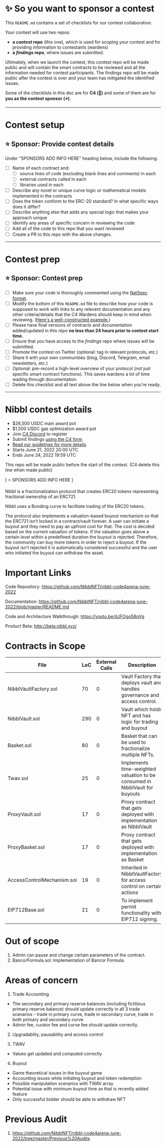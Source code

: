 # ✨ So you want to sponsor a contest

This `README.md` contains a set of checklists for our contest collaboration.

Your contest will use two repos: 
- **a _contest_ repo** (this one), which is used for scoping your contest and for providing information to contestants (wardens)
- **a _findings_ repo**, where issues are submitted. 

Ultimately, when we launch the contest, this contest repo will be made public and will contain the smart contracts to be reviewed and all the information needed for contest participants. The findings repo will be made public after the contest is over and your team has mitigated the identified issues.

Some of the checklists in this doc are for **C4 (🐺)** and some of them are for **you as the contest sponsor (⭐️)**.

---

# Contest setup

## ⭐️ Sponsor: Provide contest details

Under "SPONSORS ADD INFO HERE" heading below, include the following:

- [ ] Name of each contract and:
  - [ ] source lines of code (excluding blank lines and comments) in each
  - [ ] external contracts called in each
  - [ ] libraries used in each
- [ ] Describe any novel or unique curve logic or mathematical models implemented in the contracts
- [ ] Does the token conform to the ERC-20 standard? In what specific ways does it differ?
- [ ] Describe anything else that adds any special logic that makes your approach unique
- [ ] Identify any areas of specific concern in reviewing the code
- [ ] Add all of the code to this repo that you want reviewed
- [ ] Create a PR to this repo with the above changes.

---

# Contest prep

## ⭐️ Sponsor: Contest prep
- [ ] Make sure your code is thoroughly commented using the [NatSpec format](https://docs.soliditylang.org/en/v0.5.10/natspec-format.html#natspec-format).
- [ ] Modify the bottom of this `README.md` file to describe how your code is supposed to work with links to any relevent documentation and any other criteria/details that the C4 Wardens should keep in mind when reviewing. ([Here's a well-constructed example.](https://github.com/code-423n4/2021-06-gro/blob/main/README.md))
- [ ] Please have final versions of contracts and documentation added/updated in this repo **no less than 24 hours prior to contest start time.**
- [ ] Ensure that you have access to the _findings_ repo where issues will be submitted.
- [ ] Promote the contest on Twitter (optional: tag in relevant protocols, etc.)
- [ ] Share it with your own communities (blog, Discord, Telegram, email newsletters, etc.)
- [ ] Optional: pre-record a high-level overview of your protocol (not just specific smart contract functions). This saves wardens a lot of time wading through documentation.
- [ ] Delete this checklist and all text above the line below when you're ready.

---

# Nibbl contest details
- $28,500 USDC main award pot
- $1,500 USDC gas optimization award pot
- Join [C4 Discord](https://discord.gg/code4rena) to register
- Submit findings [using the C4 form](https://code4rena.com/contests/2022-06-nibbl-contest/submit)
- [Read our guidelines for more details](https://docs.code4rena.com/roles/wardens)
- Starts June 21, 2022 20:00 UTC
- Ends June 24, 2022 19:59 UTC

This repo will be made public before the start of the contest. (C4 delete this line when made public)

[ ⭐️ SPONSORS ADD INFO HERE ]

Nibbl is a fractionalization protocol that creates ERC20 tokens representing fractional ownership of an ERC721.

Nibbl uses a Bonding curve to facilitate trading of the ERC20 tokens.

The protocol also implements a valuation-based buyout mechanism so that the ERC721 isn’t locked in a contract/vault forever. A user can initiate a buyout and they need to pay an upfront cost for that. The cost is decided based on the current valuation of tokens. If the valuation goes above a certain level within a predefined duration the buyout is rejected. Therefore, the community can buy more tokens in order to reject a buyout. If the buyout isn’t rejected it is automatically considered successful and the user who initiated the buyout can withdraw the asset.

# Important Links

Code Repository: https://github.com/NibblNFT/nibbl-code4arena-june-2022

Documentation: https://github.com/NibblNFT/nibbl-code4arena-june-2022/blob/master/README.md

Code and Architecture Walkthrough: https://youtu.be/dJFOgo58qVg

Product Beta: http://beta.nibbl.xyz/
# Contracts in Scope
| File | LoC | External Calls | Description |
| --- | --- | --- | --- |
| NibblVaultFactory.sol | 70 | 0 | Vault Factory that deploys vault and handles governance and access control. |
| NibblVault.sol | 290 | 0 | Vault which holds NFT and has logic for trading and buyout |
| Basket.sol | 80 | 0 | Basket that can be used to fractionalize multiple NFTs. |
| Twav.sol | 25 | 0 | Implements time-weighted valuation to be consumed in NibblVault for buyouts |
| ProxyVault.sol | 17 | 0 | Proxy contract that gets deployed with implementation as NibblVault |
| ProxyBasket.sol | 17 | 0 | Proxy contract that gets deployed with implementation as Basket |
| AccessControlMechanism.sol | 19 | 0 | Inherited in NibblVaultFactory for access control on certain actions |
| EIP712Base.sol | 21 | 0 | To implement permit functionality with EIP712 signing. |


# Out of scope

1. Admin can pause and change certain parameters of the contract.
2. BancorFormula.sol: Implementation of Bancor Formula.

# Areas of concern
1. Trade Accounting
  - The secondary and primary reserve balances (including fictitious primary reserve balance) should update correctly in all 3 trade scenarios - trade in primary curve, trade in secondary curve, trade in both primary and secondary curve.
  - Admin fee, curator fee and curve fee should update correctly.

2. Upgradablity, pausability and access control

3. TWAV
  - Values get updated and computed correctly

4. Buyout
  - Game theoretical issues in the buyout game
  - Accounting issues while initiating buyout and token redemption
  - Possible manipulation scenarios with TWAV array
  - Potential issue with minimum buyout time as that is recently added feature
  - Only successful bidder should be able to withdraw NFT

# Previous Audit
1. https://github.com/NibblNFT/nibbl-code4arena-june-2022/tree/master/Previous%20Audits